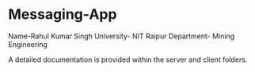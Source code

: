 # Messaging-App
Name-Rahul Kumar Singh
University- NIT Raipur
Department- Mining Engineering

A detailed documentation is provided within the server and client folders.
